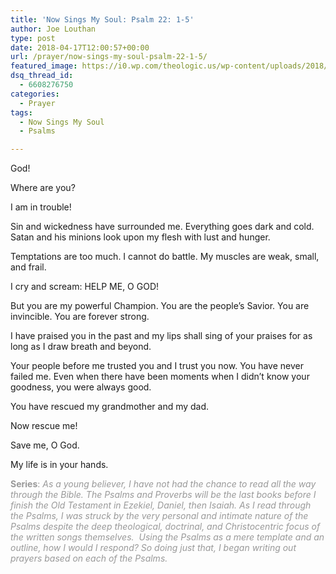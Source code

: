 ```yaml
---
title: 'Now Sings My Soul: Psalm 22: 1-5'
author: Joe Louthan
type: post
date: 2018-04-17T12:00:57+00:00
url: /prayer/now-sings-my-soul-psalm-22-1-5/
featured_image: https://i0.wp.com/theologic.us/wp-content/uploads/2018/04/IMG_0934.jpg?resize=825%2C510
dsq_thread_id:
  - 6608276750
categories:
  - Prayer
tags:
  - Now Sings My Soul
  - Psalms

---
```

<span style="font-weight: 400;">God!</span>

<span style="font-weight: 400;">Where are you?</span>

<span style="font-weight: 400;">I am in trouble!</span>

<span style="font-weight: 400;">Sin and wickedness have surrounded me. Everything goes dark and cold. Satan and his minions look upon my flesh with lust and hunger.</span>

<span style="font-weight: 400;">Temptations are too much. I cannot do battle. My muscles are weak, small, and frail.</span>

<span style="font-weight: 400;">I cry and scream: HELP ME, O GOD!</span>

<span style="font-weight: 400;">But you are my powerful Champion. You are the people’s Savior. You are invincible. You are forever strong.</span>

<span style="font-weight: 400;">I have praised you in the past and my lips shall sing of your praises for as long as I draw breath and beyond.</span>

<span style="font-weight: 400;">Your people before me trusted you and I trust you now. You have never failed me. Even when there have been moments when I didn’t know your goodness, you were always good.</span>

<span style="font-weight: 400;">You have rescued my grandmother and my dad.</span>

<span style="font-weight: 400;">Now rescue me! </span>

<span style="font-weight: 400;">Save me, O God.</span>

<span style="font-weight: 400;">My life is in your hands.</span>

<span style="color: #999999;"><b>Series</b><span style="font-weight: 400;">: </span><i><span style="font-weight: 400;">As a young believer, I have not had the chance to read all the way through the Bible. The Psalms and Proverbs will be the last books before I finish the Old Testament in Ezekiel, Daniel, then Isaiah. As I read through the Psalms, I was struck by the very personal and intimate nature of the Psalms despite the deep theological, doctrinal, and Christocentric focus of the written songs themselves.  Using the Psalms as a mere template and an outline, how I would I respond? So doing just that, I began writing out prayers based on each of the Psalms.</span></i></span>